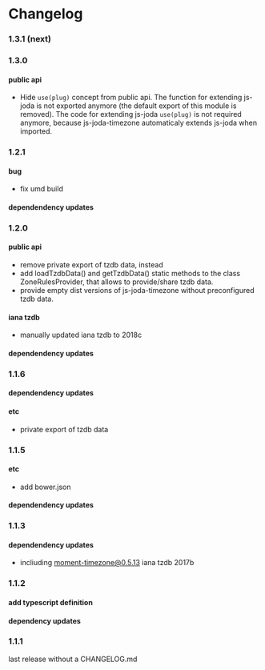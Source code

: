 Changelog
=========

### 1.3.1 (next)

### 1.3.0

#### public api

 * Hide `use(plug)` concept from public api.
   The function for extending js-joda is not exported anymore (the default export of this module is removed).
   The code for extending js-joda `use(plug)` is not required anymore, because js-joda-timezone automaticaly extends
   js-joda when imported.

### 1.2.1

#### bug

 * fix umd build

#### dependendency updates

### 1.2.0

#### public api
 
 * remove private export of tzdb data, instead 
 * add loadTzdbData() and getTzdbData() static methods to the class ZoneRulesProvider,
   that allows to provide/share tzdb data.
 * provide empty dist versions of js-joda-timezone without preconfigured tzdb data.
 
#### iana tzdb

 * manually updated iana tzdb to 2018c 
 
#### dependendency updates

### 1.1.6

#### dependendency updates

#### etc

 * private export of tzdb data

### 1.1.5

#### etc
 
 * add bower.json

#### dependendency updates

### 1.1.3

#### dependendency updates

* incliuding moment-timezone@0.5.13 iana tzdb 2017b

### 1.1.2

#### add typescript definition

#### dependency updates
  
### 1.1.1

last release without a CHANGELOG.md 
